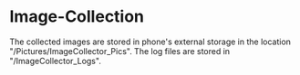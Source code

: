 # Image-Collection

The collected images are stored in phone's external storage in the location "/Pictures/ImageCollector_Pics". The log files are stored in "/ImageCollector_Logs".
